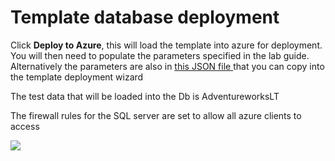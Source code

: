 
# Template database deployment 

Click **Deploy to Azure**, this will load the template into azure for deployment. You will then need to populate the parameters specified in the lab guide. Alternatively the parameters are also in  <a href="https://github.com/GoDeploy/AZ500/blob/master/SQL%20Test%20DB%20Template/azuredeploy.parameters.json"> 
 this JSON file </a> that you can copy into the template deployment wizard
 
 The test data that will be loaded into the Db is AdventureworksLT
 
 The firewall rules for the SQL server are set to allow all azure clients to access

<a href="https://portal.azure.com/#create/Microsoft.Template/uri/https%3A%2F%2Fraw.githubusercontent.com%2FGoDeploy%2FAZ500%2Fmaster%2FAZ500%20Mod4%20Lab%201%2Fazuredeploy.json" target="_blank">
    <img src="http://azuredeploy.net/deploybutton.png"/>
</a>

